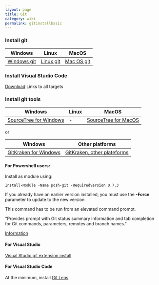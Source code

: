 ```yaml
---
layout: page
title: Git
category: wiki
permalink: gitinstallbasic
---
```


### Install git

| Windows | Linux | MacOS |
|----|----|----|
| [Windows git](https://git-scm.com/download/win) | [Linux git](https://git-scm.com/download/linux) |[ Mac OS git](https://git-scm.com/download/mac) |

### Install Visual Studio Code

[Download](https://code.visualstudio.com/download)   Links to all targets

### Install git tools

| Windows | Linux | MacOS |
|----|----|----|
| [SourceTree for Windows](https://product-downloads.atlassian.com/software/sourcetree/windows/ga/SourceTreeSetup-3.0.17.exe?_ga=2.247612480.698735789.1553020656-1415669506.1553020656) | - | [SourceTree for MacOS](https://product-downloads.atlassian.com/software/sourcetree/ga/Sourcetree_3.1.1_213.zip?_ga=2.247612480.698735789.1553020656-1415669506.1553020656) |

or

| Windows | Other platforms |
|----|----|
| [GitKraken for Windows](https://www.gitkraken.com/download/windows64) | [GitKraken, other plateforms](https://www.gitkraken.com/download) |

#### For Powershell users:
Install as module using:
``` 
Install-Module -Name posh-git -RequiredVersion 0.7.3  
```
If you already have an earlier version installed, you must use the **-Force** parameter to update to the new version

This command has to be run from an elevated command prompt.

"Provides prompt with Git status summary information and tab completion for Git commands, parameters, remotes and branch names."

[Information](https://www.powershellgallery.com/packages/posh-git/0.7.3) 


#### For Visual Studio

[Visual Studio git extension install](gitinstall)

#### For Visual Studio Code

At the minimum, install [Git Lens](https://marketplace.visualstudio.com/items?itemName=eamodio.gitlens)

